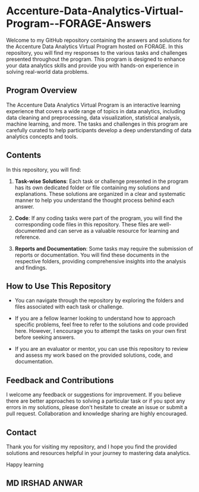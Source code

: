 # Accenture-Data-Analytics-Virtual-Program--FORAGE-Answers

Welcome to my GitHub repository containing the answers and solutions for the Accenture Data Analytics Virtual Program hosted on FORAGE. In this repository, you will find my responses to the various tasks and challenges presented throughout the program. This program is designed to enhance your data analytics skills and provide you with hands-on experience in solving real-world data problems.

## Program Overview

The Accenture Data Analytics Virtual Program is an interactive learning experience that covers a wide range of topics in data analytics, including data cleaning and preprocessing, data visualization, statistical analysis, machine learning, and more. The tasks and challenges in this program are carefully curated to help participants develop a deep understanding of data analytics concepts and tools.

## Contents

In this repository, you will find:

1. **Task-wise Solutions**: Each task or challenge presented in the program has its own dedicated folder or file containing my solutions and explanations. These solutions are organized in a clear and systematic manner to help you understand the thought process behind each answer.

2. **Code**: If any coding tasks were part of the program, you will find the corresponding code files in this repository. These files are well-documented and can serve as a valuable resource for learning and reference.

3. **Reports and Documentation**: Some tasks may require the submission of reports or documentation. You will find these documents in the respective folders, providing comprehensive insights into the analysis and findings.

## How to Use This Repository

- You can navigate through the repository by exploring the folders and files associated with each task or challenge.

- If you are a fellow learner looking to understand how to approach specific problems, feel free to refer to the solutions and code provided here. However, I encourage you to attempt the tasks on your own first before seeking answers.

- If you are an evaluator or mentor, you can use this repository to review and assess my work based on the provided solutions, code, and documentation.

## Feedback and Contributions

I welcome any feedback or suggestions for improvement. If you believe there are better approaches to solving a particular task or if you spot any errors in my solutions, please don't hesitate to create an issue or submit a pull request. Collaboration and knowledge sharing are highly encouraged.

## Contact

Thank you for visiting my repository, and I hope you find the provided solutions and resources helpful in your journey to mastering data analytics.

Happy learning

## MD IRSHAD ANWAR
